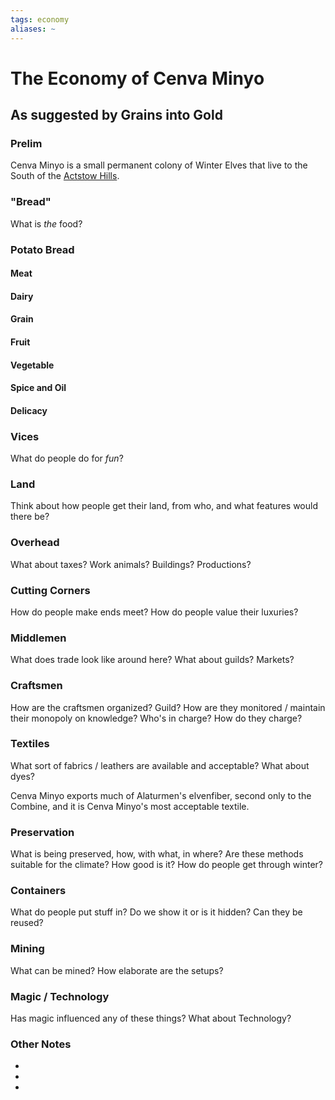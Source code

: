 ```yaml
---
tags: economy
aliases: ~
---
```


# The Economy of Cenva Minyo

## As suggested by Grains into Gold

### Prelim

Cenva Minyo is a small permanent colony of Winter Elves that live to the South of the [Actstow Hills](..\..\Places\World%20Features\Natural%20or%20Territory\Actstow%20Hills.md).

### "Bread"

What is *the* food?

### Potato Bread

#### Meat

#### Dairy

#### Grain

#### Fruit

#### Vegetable

#### Spice and Oil

#### Delicacy

### Vices

What do people do for *fun*?

### Land

Think about how people get their land, from who, and what features would there be?

### Overhead

What about taxes? Work animals? Buildings? Productions?

### Cutting Corners

How do people make ends meet? How do people value their luxuries?

### Middlemen

What does trade look like around here? What about guilds? Markets?

### Craftsmen

How are the craftsmen organized? Guild? How are they monitored / maintain their monopoly on knowledge? Who's in charge? How do they charge?

### Textiles

What sort of fabrics / leathers are available and acceptable? What about dyes?

Cenva Minyo exports much of Alaturmen's elvenfiber, second only to the Combine, and it is Cenva Minyo's most acceptable textile.

### Preservation

What is being preserved, how, with what, in where? Are these methods suitable for the climate? How good is it? How do people get through winter? 

### Containers

What do people put stuff in? Do we show it or is it hidden? Can they be reused?

### Mining

What can be mined? How elaborate are the setups?

### Magic / Technology

Has magic influenced any of these things? What about Technology?

### Other Notes

* 
* 
* 
